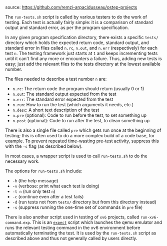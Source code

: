 source: https://github.com/remzi-arpacidusseau/ostep-projects


The `run-tests.sh` script is called by various testers to do the work of
testing. Each test is actually fairly simple: it is a comparison of standard
output and standard error, as per the program specification.

In any given program specification directory, there exists a specific `tests/`
directory which holds the expected return code, standard output, and standard
error in files called `n.rc`, `n.out`, and `n.err` (respectively) for each
test `n`. The testing framework just starts at `1` and keeps incrementing
tests until it can't find any more or encounters a failure. Thus, adding new
tests is easy; just add the relevant files to the tests directory at the
lowest available number.

The files needed to describe a test number `n` are:
- `n.rc`: The return code the program should return (usually 0 or 1)
- `n.out`: The standard output expected from the test
- `n.err`: The standard error expected from the test
- `n.run`: How to run the test (which arguments it needs, etc.)
- `n.desc`: A short text description of the test
- `n.pre` (optional): Code to run before the test, to set something up
- `n.post` (optional): Code to run after the test, to clean something up

There is also a single file called `pre` which gets run once at the 
beginning of testing; this is often used to do a more complex build
of a code base, for example. To prevent repeated time-wasting pre-test
activity, suppress this with the `-s` flag (as described below).

In most cases, a wrapper script is used to call `run-tests.sh` to do the
necessary work.

The options for `run-tests.sh` include:
* `-h` (the help message)
* `-v` (verbose: print what each test is doing)
* `-t n` (run only test `n`)
* `-c` (continue even after a test fails)
* `-d` (run tests not from `tests/` directory but from this directory instead)
* `-s` (suppress running the one-time set of commands in `pre` file)

There is also another script used in testing of `xv6` projects, called
`run-xv6-command.exp`. This is an
[`expect`](https://en.wikipedia.org/wiki/Expect) script which launches the
qemu emulator and runs the relevant testing command in the xv6 environment
before automatically terminating the test. It is used by the `run-tests.sh`
script as described above and thus not generally called by users directly.



